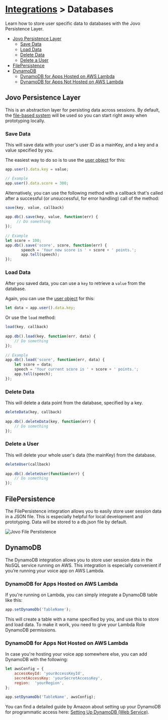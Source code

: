 # [Integrations](../) > Databases

Learn how to store user specific data to databases with the Jovo Persistence Layer.

* [Jovo Persistence Layer](#jovo-persistence-layer)
  * [Save Data](#save-data)
  * [Load Data](#load-data)
  * [Delete Data](#delete-data)
  * [Delete a User](#delete-a-user)
* [FilePersistence](#filepersistence)
* [DynamoDB](#dynamodb)
  * [DynamoDB for Apps Hosted on AWS Lambda](dynamodb-for-apps-hosted-on-aws-lambda)
  * [DynamoDB for Apps Not Hosted on AWS Lambda](dynamodb-for-apps-not-hosted-on-aws-lambda)


## Jovo Persistence Layer

This is an abstraction layer for persisting data across sessions. By default, the [file-based system](#filepersistence) will be used so you can start right away when prototyping locally.

### Save Data

This will save data with your user's user ID as a mainKey, and a key and a value specified by you.

The easiest way to do so is to use the [user object](ttps://github.com/jovotech/jovo-framework-nodejs/tree/master/docs/03_app-logic/data/user.md) for this:

```javascript
app.user().data.key = value;

// Example
app.user().data.score = 300;
```

Alternatively, you can use the following method with a callback that's called after a successful (or unsuccessful, for error handling) call of the method:

```javascript
save(key, value, callback)
​
app.db().save(key, value, function(err) {
     // Do something
});
​
// Example
let score = 100;
app.db().save('score', score, function(err) {
       speech = 'Your new score is ' + score + ' points.';
       app.tell(speech);
});
```

### Load Data

After you saved data, you can use a `key` to retrieve a `value` from the database.

Again, you can use the [user object](ttps://github.com/jovotech/jovo-framework-nodejs/tree/master/docs/03_app-logic/data/user.md) for this:

```javascript
let data = app.user().data.key;
```

Or use the `load` method:

```javascript
load(key, callback)
​
app.db().load(key, function(err, data) {
    // Do something
});
​
// Example
app.db().load('score', function(err, data) {
    let score = data;
    speech = 'Your current score is ' + score + ' points.';
    app.tell(speech);
});
```

### Delete Data

This will delete a data point from the database, specified by a key.

```javascript
deleteData(key, callback)
​
app.db().deleteData(key, function(err) {
    // Do something
});
```

### Delete a User

This will delete your whole user's data (the mainKey) from the database.

```javascript
deleteUser(callback)
​
app.db().deleteUser(function(err) {
    // Do something
});
```

## FilePersistence

The FilePersistence integration allows you to easily store user session data in a JSON file. This is especially helpful for local development and prototyping. Data will be stored to a db.json file by default.

![Jovo File Perstistence](https://www.jovo.tech/img/docs/filepersistence.jpg)


## DynamoDB

The DynamoDB integration allows you to store user session data in the NoSQL service running on AWS. This integration is especially convenient if you’re running your voice app on AWS Lambda.

### DynamoDB for Apps Hosted on AWS Lambda

If you're running on Lambda, you can simply integrate a DynamoDB table like this:

```javascript
app.setDynamoDb('TableName');
```

This will create a table with a name specified by you, and use this to store and load data. To make it work, you need to give your Lambda Role DynamoDB permissions.

### DynamoDB for Apps Not Hosted on AWS Lambda

In case you're hosting your voice app somewhere else, you can add DynamoDB with the following:

```javascript
let awsConfig = {
    accessKeyId: 'yourAccessKeyId',
    secretAccessKey: 'yourSecretAccessKey', 
    region:  'yourRegion',
};

app.setDynamoDb('TableName', awsConfig);
```

You can find a detailed guide by Amazon about setting up your DynamoDB for programmatic access here: [Setting Up DynamoDB (Web Service)](http://docs.aws.amazon.com/amazondynamodb/latest/developerguide/SettingUp.DynamoWebService.html).